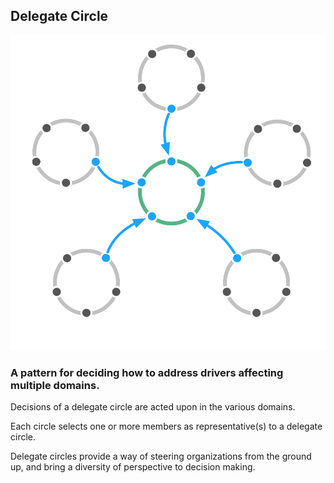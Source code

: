 ## Delegate Circle

![right,fit](img/structural-patterns/delegate-circle.png)

### A pattern for deciding how to address drivers affecting multiple domains.

Decisions of a delegate circle are acted upon in the various domains.

Each circle selects one or more members as representative(s) to a delegate circle.

Delegate circles provide a way of steering organizations from the ground up, and bring a diversity of perspective to decision making.
